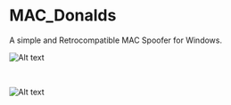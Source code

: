 # MAC_Donalds

A simple and Retrocompatible MAC Spoofer for Windows.

![Alt text](https://raw.githubusercontent.com/JonnyBanana/MAC_Donalds/master/IMG/MACDonaldZ.png) 

</BR>

![Alt text](https://thumbs.gfycat.com/BlackDeadArawana.webp)


